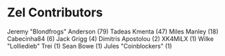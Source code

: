 Zel Contributors
==================

Jeremy "Blondfrogs" Anderson (79)
Tadeas Kmenta (47)
Miles Manley (18)
Cabecinha84 (6)
Jack Grigg (4)
Dimitris Apostolou (2)
XK4MiLX (1)
Wilke "Lolliedieb" Trei (1)
Sean Bowe (1)
Jules "Coinblockers" (1)

